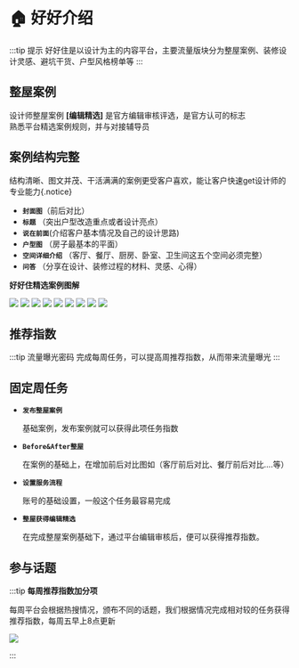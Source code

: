 # 🏠 好好介绍

:::tip 提示 好好住是以设计为主的内容平台，主要流量版块分为整屋案例、装修设计灵感、避坑干货、户型风格榜单等 :::

## 整屋案例

设计师整屋案例 **\[编辑精选]** 是官方编辑审核评选，是官方认可的标志\
熟悉平台精选案例规则，并与对接辅导员

## 案例结构完整

结构清晰、图文并茂、干活满满的案例更受客户喜欢，能让客户快速get设计师的专业能力{.notice}

* **`封面图`**（前后对比）
* **`标题`** （突出户型改造重点或者设计亮点）
* **`说在前面`**(介绍客户基本情况及自己的设计思路)
* **`户型图`** （房子最基本的平面）
* **`空间详细介绍`** （客厅、餐厅、厨房、卧室、卫生间这五个空间必须完整）
* **`问答`** （分享在设计、装修过程的材料、灵感、心得）

**好好住精选案例图解**

![](https://s2.loli.net/2023/03/06/Rvw75mG9taeC2iY.jpg) ![](https://s2.loli.net/2023/03/06/oDyYIhLEtMQAnbC.jpg) ![](https://s2.loli.net/2023/03/06/2eMXVWG8AKLSCid.jpg) ![](https://s2.loli.net/2023/03/06/Nv29ygdUQbRlZA7.jpg) ![](https://s2.loli.net/2023/03/06/qQ3pEmlAebW9ILO.jpg) ![](https://s2.loli.net/2023/03/06/ytkYzueRaJUEGDO.jpg) ![](https://s2.loli.net/2023/03/06/imHudSVOl7vzqsY.jpg) ![](https://s2.loli.net/2023/03/06/Bv1MKNfGbieUEag.jpg) ![](https://s2.loli.net/2023/03/06/SK2Q6sXtN5fqAdk.jpg)

## 推荐指数

:::tip 流量曝光密码 完成每周任务，可以提高周推荐指数，从而带来流量曝光 :::

## 固定周任务

*   **`发布整屋案例`**

    基础案例，发布案例就可以获得此项任务指数
*   **`Before&After整屋`**

    在案例的基础上，在增加前后对比图如（客厅前后对比、餐厅前后对比....等）
*   **`设置服务流程`**

    账号的基础设置，一般这个任务最容易完成
*   **`整屋获得编辑精选`**

    在完成整屋案例基础下，通过平台编辑审核后，便可以获得推荐指数。

## 参与话题

:::tip **每周推荐指数加分项**

每周平台会根据热搜情况，颁布不同的话题，我们根据情况完成相对较的任务获得推荐指数，每周五早上8点更新

![](https://s2.loli.net/2023/03/06/GQnp1Xku5vLcxNq.png)

:::
